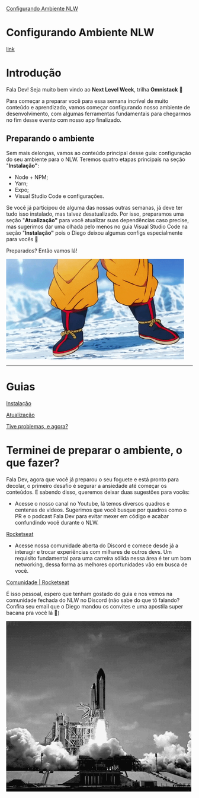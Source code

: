 [Configurando Ambiente NLW](https://www.notion.so/Configurando-Ambiente-NLW-98a471ad3cb6448284b8ceed31c45767)

# Configurando Ambiente NLW

[link](https://www.notion.so/Configurando-Ambiente-NLW-98a471ad3cb6448284b8ceed31c45767)

# Introdução

Fala Dev! Seja muito bem vindo ao **Next Level Week**, trilha **Omnistack** 🚀

Para começar a preparar você para essa semana incrível de muito conteúdo e aprendizado, vamos começar configurando nosso ambiente de desenvolvimento, com algumas ferramentas fundamentais para chegarmos no fim desse evento com nosso app finalizado.

## Preparando o ambiente

Sem mais delongas, vamos ao conteúdo principal desse guia: configuração do seu ambiente para o NLW. Teremos quatro etapas principais na seção "**Instalação"**:

-   Node + NPM;
-   Yarn;
-   Expo;
-   Visual Studio Code e configurações.

Se você já participou de alguma das nossas outras semanas, já deve ter tudo isso instalado, mas talvez desatualizado. Por isso, preparamos uma seção "**Atualização"** para você atualizar suas dependências caso precise, mas sugerimos dar uma olhada pelo menos no guia Visual Studio Code na seção "**Instalação"** pois o Diego deixou algumas configs especialmente para vocês 💜

Preparados? Então vamos lá!

![img/goku.gif](img/goku.gif)

---

# Guias

[Instalação](https://www.notion.so/Instala-o-3d8bc65b8a0f48249bf3037156eb0a15)

[Atualização](https://www.notion.so/Atualiza-o-138506d91f2d422da44f5ccd4354186b)

[Tive problemas, e agora?](https://www.notion.so/Tive-problemas-e-agora-7190da61cb234af88e5861d5d2897ad7)

# Terminei de preparar o ambiente, o que fazer?

Fala Dev, agora que você já preparou o seu foguete e está pronto para decolar, o primeiro desafio é segurar a ansiedade até começar os conteúdos. E sabendo disso, queremos deixar duas sugestões para vocês:

-   Acesse o nosso canal no Youtube, lá temos diversos quadros e centenas de vídeos. Sugerimos que você busque por quadros como o PR e o podcast Fala Dev para evitar mexer em código e acabar confundindo você durante o NLW.

[Rocketseat](https://www.youtube.com/channel/UCSfwM5u0Kce6Cce8_S72olg)

-   Acesse nossa comunidade aberta do Discord e comece desde já a interagir e trocar experiências com milhares de outros devs. Um requisito fundamental para uma carreira sólida nessa área é ter um bom networking, dessa forma as melhores oportunidades vão em busca de você.

[Comunidade | Rocketseat](https://rocketseat.com.br/comunidade)

É isso pessoal, espero que tenham gostado do guia e nos vemos na comunidade fechada do NLW no Discord (não sabe do que tô falando? Confira seu email que o Diego mandou os convites e uma apostila super bacana pra você lá 💜)

![img/giphy.gif](img/giphy.gif)
